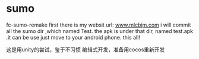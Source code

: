 # sumo
fc-sumo-remake
first there is my websit url:
www.mlcbjm.com
i will commit all the sumo dir ,which named Test.
the apk is under that dir, named test.apk .it can be use just move to your android phone.
this all!

这是用unity的尝试，鉴于不习惯 编辑式开发，准备用cocos重新开发
